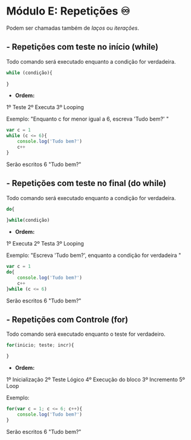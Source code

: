 ﻿# Módulo E: Repetições :infinity:
Podem ser chamadas também de *laços* ou *iterações*.
## - Repetições com teste no início (while)
Todo comando será executado enquanto a condição for verdadeira.
```javascript 
while (condição){
	
}
```
- **Ordem:**

1º Teste
2º Executa
3º Looping



Exemplo:
"Enquanto c for menor igual a 6, escreva 'Tudo bem?' "
```javascript
var c = 1
while (c <= 6){
	console.log('Tudo bem?')
	c++
}
```
Serão escritos 6 "Tudo bem?"

## - Repetições com teste no final (do while)
Todo comando será executado enquanto a condição for verdadeira.
```javascript
do{
	
}while(condição)
```
- **Ordem:**

1º Executa
2º Testa
3º Looping

Exemplo:
"Escreva 'Tudo bem?', enquanto a condição for verdadeira "
```javascript 
var c = 1
do{
	console.log('Tudo bem?')
	c++
}while (c <= 6)
```
Serão escritos 6 "Tudo bem?"


## - Repetições com Controle (for)
Todo comando será executado enquanto o teste for verdadeiro.
```javascript
for(inicio; teste; incr){

}
```
- **Ordem:**

1º Inicialização 
2º Teste Lógico
4º Execução do bloco
3º Incremento
5º Loop

Exemplo:
```javascript
for(var c = 1; c <= 6; c++){
	console.log('Tudo bem?')
}
```
Serão escritos 6 "Tudo bem?"


